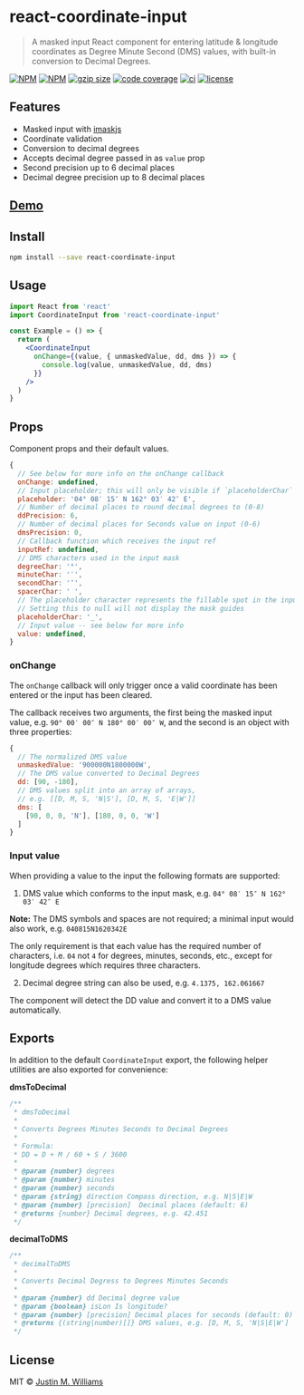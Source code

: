 # react-coordinate-input

> A masked input React component for entering latitude &amp; longitude coordinates as Degree Minute Second (DMS) values, with built-in conversion to Decimal Degrees.

[![NPM](https://flat.badgen.net/npm/v/react-coordinate-input)](https://www.npmjs.com/package/react-coordinate-input)
[![NPM](https://flat.badgen.net/npm/dt/react-coordinate-input)](https://www.npmjs.com/package/react-coordinate-input)
[![gzip size](https://flat.badgen.net/bundlephobia/minzip/react-coordinate-input)](https://bundlephobia.com/result?p=react-coordinate-input)
[![code coverage](https://flat.badgen.net/coveralls/c/github/nerdstep/react-coordinate-input)](https://coveralls.io/github/nerdstep/react-coordinate-input)
[![ci](https://github.com/nerdstep/react-coordinate-input/workflows/ci/badge.svg?branch=master)](https://github.com/nerdstep/react-coordinate-input/actions?query=workflow%3Aci)
[![license](https://flat.badgen.net/github/license/nerdstep/react-coordinate-input)](./LICENSE)

## Features

- Masked input with [imaskjs](https://github.com/uNmAnNeR/imaskjs)
- Coordinate validation
- Conversion to decimal degrees
- Accepts decimal degree passed in as `value` prop
- Second precision up to 6 decimal places
- Decimal degree precision up to 8 decimal places

## [Demo](https://nerdstep.github.io/react-coordinate-input/)

## Install

```bash
npm install --save react-coordinate-input
```

## Usage

```jsx
import React from 'react'
import CoordinateInput from 'react-coordinate-input'

const Example = () => {
  return (
    <CoordinateInput
      onChange={(value, { unmaskedValue, dd, dms }) => {
        console.log(value, unmaskedValue, dd, dms)
      }}
    />
  )
}
```

## Props

Component props and their default values.

```javascript
{
  // See below for more info on the onChange callback
  onChange: undefined,
  // Input placeholder; this will only be visible if `placeholderChar` is set to `null`
  placeholder: '04° 08′ 15″ N 162° 03′ 42″ E',
  // Number of decimal places to round decimal degrees to (0-8)
  ddPrecision: 6,
  // Number of decimal places for Seconds value on input (0-6)
  dmsPrecision: 0,
  // Callback function which receives the input ref
  inputRef: undefined,
  // DMS characters used in the input mask
  degreeChar: '°',
  minuteChar: '′',
  secondChar: '″',
  spacerChar: ' ',
  // The placeholder character represents the fillable spot in the input mask
  // Setting this to null will not display the mask guides
  placeholderChar: '_',
  // Input value -- see below for more info
  value: undefined,
}
```

### onChange

The `onChange` callback will only trigger once a valid coordinate has been entered or the input has been cleared.

The callback receives two arguments, the first being the masked input value, e.g. `90° 00′ 00″ N 180° 00′ 00″ W`, and the second is an object with three properties:

```javascript
{
  // The normalized DMS value
  unmaskedValue: '900000N1800000W',
  // The DMS value converted to Decimal Degrees
  dd: [90, -180],
  // DMS values split into an array of arrays,
  // e.g. [[D, M, S, 'N|S'], [D, M, S, 'E|W']]
  dms: [
    [90, 0, 0, 'N'], [180, 0, 0, 'W']
  ]
}
```

### Input value

When providing a value to the input the following formats are supported:

1. DMS value which conforms to the input mask, e.g. `04° 08′ 15″ N 162° 03′ 42″ E`

**Note:** The DMS symbols and spaces are not required; a minimal input would also work, e.g. `040815N1620342E`

The only requirement is that each value has the required number of characters, i.e. `04` not `4` for degrees, minutes, seconds, etc., except for longitude degrees which requires three characters.

2. Decimal degree string can also be used, e.g. `4.1375, 162.061667`

The component will detect the DD value and convert it to a DMS value automatically.

## Exports

In addition to the default `CoordinateInput` export, the following helper utilities are also exported for convenience:

**dmsToDecimal**

```js
/**
 * dmsToDecimal
 *
 * Converts Degrees Minutes Seconds to Decimal Degrees
 *
 * Formula:
 * DD = D + M / 60 + S / 3600
 *
 * @param {number} degrees
 * @param {number} minutes
 * @param {number} seconds
 * @param {string} direction Compass direction, e.g. N|S|E|W
 * @param {number} [precision]  Decimal places (default: 6)
 * @returns {number} Decimal degrees, e.g. 42.451
 */
```

**decimalToDMS**

```js
/**
 * decimalToDMS
 *
 * Converts Decimal Degress to Degrees Minutes Seconds
 *
 * @param {number} dd Decimal degree value
 * @param {boolean} isLon Is longitude?
 * @param {number} [precision] Decimal places for seconds (default: 0)
 * @returns {(string|number)[]} DMS values, e.g. [D, M, S, 'N|S|E|W']
 */
```

## License

MIT © [Justin M. Williams](https://github.com/nerdstep)
